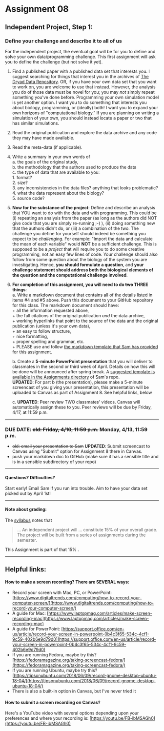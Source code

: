 # Assignment 08
## Independent Project, Step 1: 
### Define your challenge and describe it to all of us


For the independent project, the eventual goal will be for you to define and solve your own data/programming challenge.  This first assignment will ask you to define the challenge (but not solve it yet).

1. Find a published paper with a published data set that interests you.  I suggest searching for things that interest you in the archives of [The Dryad Data Repository][dryad].  OR, if you have your own data set that you want to work on, you are welcome to use that instead.  However, the analysis you do of those data must be novel for you; you may *not* simply repeat something you've done before.  Programming your own simulation model is yet another option.  I want you to do something that interests you about biology, programming, or (ideally) both!  I want you to expand your own horizons of "computational biology."  If you are planning on writing a simulation of your own, you should instead locate a paper or two that has similar simulations.
2. Read the original publication and explore the data archive and any code they may have made available. 
3. Read the meta-data (if applicable).  
4. Write a summary in your own words of  
	a. the goals of the original study,  
	b. the methodology that the authors used to produce the data  
	c. the type of data that are available to you:  
		 1. format?  
		 2. size?  
		 3. any inconsistencies in the data files?  anything that looks problematic?  
                4. what the data represent about the biology?  
                5. source code?
5. **Now for the substance of the project**: Define and describe an analysis that YOU want to do with the data and with programming.  This could be (i) repeating an analysis from the paper (as long as the authors did NOT give code that you are simply re-running ;-) ), (ii) doing something new that the authors didn't do, or (iii) a combination of the two.  The challenge you define for yourself should indeed be something you expect to be *challenging*.  For example: "Import the data and calculate the mean of each variable" would **NOT** be a sufficient challenge.  This is supposed to be a *project* that will require you to do some creative programming, not an easy few lines of code.  Your challenge should also follow from some question about the biology of the system you are investigating.  Hence, **you should formulate a question**, and **your challenge statement should address both the biological elements of the question and the computational challenge involved**.
6. **For completion of this assignment, you will need to do ~~two~~ THREE things**:  
        a. Write a markdown document that contains all of the details listed in items #4 and #5 above. Push this document to your GitHub repository for this class. The markdown document should have:  
            + all the information requested above,   
            + the full citations of the original publication *and* the data archive,  
            + working hyperlinks that point to the source of the data and the original publication (unless it's your own data),   
            + an easy to follow structure,  
            + nice formatting,  
            + proper spelling and grammar, etc.  
            + PLEASE use and follow [the markdown template that Sam has provided][mdtemplate] for this assignment. 
        
    b. Create a **5-minute PowerPoint presentation** that you will deliver to classmates in the second or third week of April.  Details on how this will be done will be announced after spring break.  A [suggested template is available in the Assignments directory](https://github.com/flaxmans/CompBio_on_git/blob/master/Assignments/08_Suggested_Presentation_Template.pptx) of Sam's repo.  
    **UPDATED**: For part b (the presentation), please make a 5-minute screencast of you giving your presentation, this presentation will be uploaded to Canvas as part of Assignment 8.  See helpful links, below
    
    c. **UPDATED**:  Peer review TWO classmates' videos.  Canvas will automatically assign these to you.  Peer reviews will be due by Friday, 4/17, at 11:59 p.m.
	
<hr>

### DUE DATE: ~~old: Friday, 4/10, 11:59 p.m.~~ Monday, 4/13, 11:59 p.m.
+ ~~old: email your presentation to Sam~~ **UPDATED**: Submit screencast to Canvas using "Submit" option for Assignment 8 there in Canvas.
+ push your markdown doc to GitHub (make sure it has a sensible title and is in a sensible subdirectory of your repo)

<hr>

#### Questions? Difficulties?
Start early!  Email Sam if you run into trouble.  Aim to have your data set picked out by April 1st!

<hr>

#### Note about grading:
The [syllabus](https://github.com/flaxmans/CompBio_on_git/blob/master/CourseDocuments/Syllabus.md#grading-policies) notes that 
>... An independent project will ... constitute 15% of your overall grade. The project will be built from a series of assignments during the semester.    

This Assignment is part of that 15% .


[dryad]: https://datadryad.org/
[mdtemplate]: https://github.com/flaxmans/CompBio_on_git/blob/master/Assignments/08_MarkdownTemplate.md

<hr>

## Helpful links:

#### How to make a screen recording? There are SEVERAL ways:

+ Record your screen with Mac, PC, or PowerPoint: [https://www.digitaltrends.com/computing/how-to-record-your-computer-screen/](https://www.digitaltrends.com/computing/how-to-record-your-computer-screen/)
+ A guide for Mac:  [https://www.laptopmag.com/articles/make-screen-recording-mac](https://www.laptopmag.com/articles/make-screen-recording-mac)
+ A guide for PowerPoint:  [https://support.office.com/en-us/article/record-your-screen-in-powerpoint-0b4c3f65-534c-4cf1-9c59-402b6e9d79d0](https://support.office.com/en-us/article/record-your-screen-in-powerpoint-0b4c3f65-534c-4cf1-9c59-402b6e9d79d0)
+ If you are running Fedora, maybe try this? [https://fedoramagazine.org/taking-screencast-fedora/](https://fedoramagazine.org/taking-screencast-fedora/) 
+ If you are running Ubuntu, maybe try this? [https://tipsonubuntu.com/2018/06/09/record-gnome-desktop-ubuntu-18-04/](https://tipsonubuntu.com/2018/06/09/record-gnome-desktop-ubuntu-18-04/)
+ There is also a built-in option in Canvas, but I've never tried it

 

#### How to submit a screen recording on Canvas?  

Here's a YouTube video with several options depending upon your preferences and where your recording is:  [https://youtu.be/FB-ibMSAGh0](https://youtu.be/FB-ibMSAGh0) 
